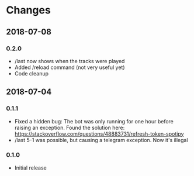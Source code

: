 # Changes #

## 2018-07-08
### 0.2.0

- /last now shows when the tracks were played
- Added /reload command (not very useful yet)
- Code cleanup

## 2018-07-04 
### 0.1.1
- Fixed a hidden bug: The bot was only running for one hour before raising an
  exception. Found the solution here: https://stackoverflow.com/questions/48883731/refresh-token-spotipy
- /last 5-1 was possible, but causing a telegram exception. Now it's illegal

### 0.1.0
- Initial release
